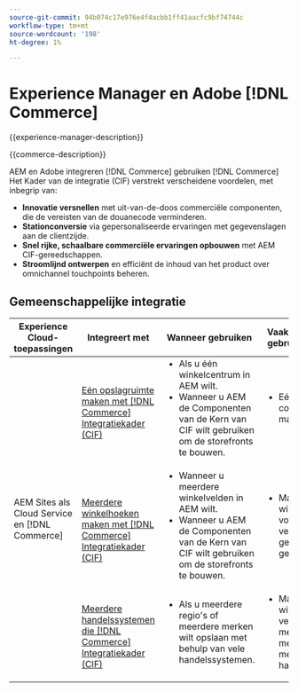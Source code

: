 ```yaml
---
source-git-commit: 94b074c17e976e4f4acbb1ff41aacfc9bf74744c
workflow-type: tm+mt
source-wordcount: '198'
ht-degree: 1%

---
```



# Experience Manager en Adobe [!DNL Commerce]

{{experience-manager-description}}

{{commerce-description}}

AEM en Adobe integreren [!DNL Commerce] gebruiken [!DNL Commerce] Het Kader van de integratie (CIF) verstrekt verscheidene voordelen, met inbegrip van:

+ **Innovatie versnellen** met uit-van-de-doos commerciële componenten, die de vereisten van de douanecode verminderen.
+ **Stationconversie** via gepersonaliseerde ervaringen met gegevenslagen aan de clientzijde.
+ **Snel rijke, schaalbare commerciële ervaringen opbouwen** met AEM CIF-gereedschappen.
+ **Stroomlijnd ontwerpen** en efficiënt de inhoud van het product over omnichannel touchpoints beheren.

## Gemeenschappelijke integratie

<table>
    <thead>
        <tr>
            <th>Experience Cloud-toepassingen</th>
            <th>Integreert met</th>
            <th>Wanneer gebruiken</th>
            <th>Vaak voorkomende gebruiksscenario's</th>
        </tr>
    </thead>
    <tbody>
        <tr>
            <td rowspan="3">AEM Sites als Cloud Service en [!DNL Commerce]</td>
            <td><a href="https://experienceleague.adobe.com/docs/experience-manager-cloud-service/content/content-and-commerce/storefront/getting-started.html" target="_blank" rel="noreferrer">Eén opslagruimte maken met [!DNL Commerce] Integratiekader (CIF)</a></td>
            <td>
                <ul style="margin-top: 0;">
                    <li>Als u één winkelcentrum in AEM wilt.</li>
                    <li>Wanneer u AEM de Componenten van de Kern van CIF wilt gebruiken om de storefronts te bouwen.</li>
                </ul>
            </td>
            <td>
                <ul style="margin-top: 0;">
                    <li>
                        Eén e-commercewinkel maken.
                    </li>
                </ul>
            </td>
        </tr>
        <tr>
            <td><a href="https://experienceleague.adobe.com/docs/experience-manager-cloud-service/content/content-and-commerce/storefront/administering/multi-store-setup.html" target="_blank" rel="noreferrer">Meerdere winkelhoeken maken met [!DNL Commerce] Integratiekader (CIF)</a></td>
            <td>
                <ul style="margin-top: 0;">
                    <li>Wanneer u meerdere winkelvelden in AEM wilt.</li>
                    <li>Wanneer u AEM de Componenten van de Kern van CIF wilt gebruiken om de storefronts te bouwen.</li>
                </ul>
            </td>
            <td>
                <ul style="margin-top: 0;">
                    <li>Maak meerdere winkelvoorkeuren voor verschillende geografische gebieden of talen.</li>
                </ul>
            </td>
        </tr>
        <tr>
            <td><a href="https://experienceleague.adobe.com/docs/experience-manager-cloud-service/content/content-and-commerce/storefront/administering/multiple-commerce-systems-setup.html" target="_blank" rel="noreferrer">Meerdere handelssystemen die [!DNL Commerce] Integratiekader (CIF)</a></td>
            <td>
                <ul style="margin-top: 0;"><li>Als u meerdere regio's of meerdere merken wilt opslaan met behulp van vele handelssystemen.</li></ul>
            </td>
            <td>
                <ul style="margin-top: 0;"><li>Maak meerdere winkelcentra voor verschillende merken of regio's met behulp van meerdere handelssystemen.</li></ul>
            </td>
        </tr>
    </tbody>          
</table>
